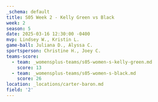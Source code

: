 ```yaml
---
_schema: default
title: S05 Week 2 - Kelly Green vs Black
week: 2
season: 5
date: 2025-03-16 12:30:00 -0400
mvp: Lindsey W., Kristin L.
game-ball: Juliana D., Alyssa C.
sportsperson: Christine H., Joey C.
teams-score:
  - team: _womensplus-teams/s05-women-s-kelly-green.md
    score: 13
  - team: _womensplus-teams/s05-women-s-black.md
    score: 26
location: _locations/carter-baron.md
field: '2'
---
```

